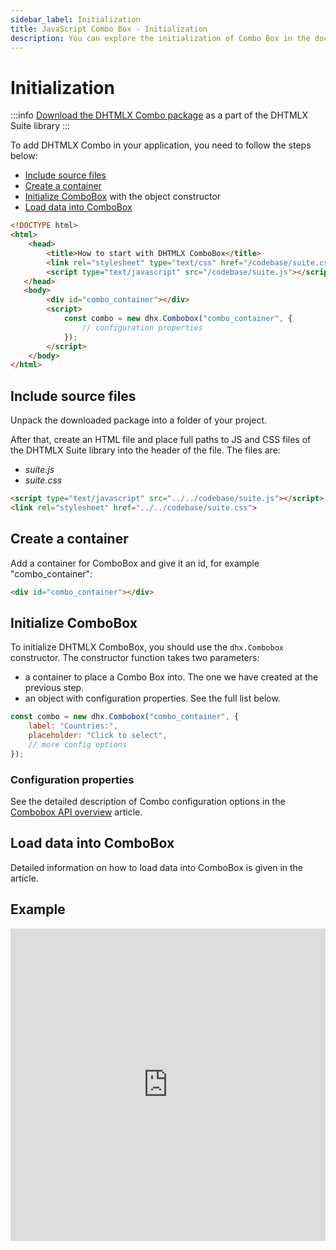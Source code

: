 ```yaml
---
sidebar_label: Initialization
title: JavaScript Combo Box - Initialization 
description: You can explore the initialization of Combo Box in the documentation of the DHTMLX JavaScript UI library. Browse developer guides and API reference, try out code examples and live demos, and download a free 30-day evaluation version of DHTMLX Suite 7.
---
```


# Initialization

:::info
[Download the DHTMLX Combo package](https://dhtmlx.com/docs/products/dhtmlxSuite/download.shtml) as a part of the DHTMLX Suite library
:::


To add DHTMLX Combo in your application, you need to follow the steps below:

- [Include source files](#include-source-files)
- [Create a container](#create-a-container)
- [Initialize ComboBox](#initialize-combobox) with the object constructor
- [Load data into ComboBox](#load-data-into-combobox)

~~~html title="index.html"
<!DOCTYPE html>
<html>
	<head>
    	<title>How to start with DHTMLX ComboBox</title>
		<link rel="stylesheet" type="text/css" href="/codebase/suite.css">
        <script type="text/javascript" src="/codebase/suite.js"></script>
   </head>
   <body>
        <div id="combo_container"></div>
        <script>            
            const combo = new dhx.Combobox("combo_container", {
                // configuration properties
            });
        </script>
    </body>
</html>
~~~

## Include source files

Unpack the downloaded package into a folder of your project.

After that, create an HTML file and place full paths to JS and CSS files of the DHTMLX Suite library into the header of the file. The files are:

- *suite.js*
- *suite.css*

~~~html title="index.html"
<script type="text/javascript" src="../../codebase/suite.js"></script>
<link rel="stylesheet" href="../../codebase/suite.css">
~~~

## Create a container

Add a container for ComboBox and give it an id, for example "combo_container":

~~~html title="index.html"
<div id="combo_container"></div>
~~~

## Initialize ComboBox

To initialize DHTMLX ComboBox, you should use the `dhx.Combobox` constructor. The constructor function takes two parameters:

- a container to place a Combo Box into. The one we have created at the previous step.
- an object with configuration properties. See the full list below.

~~~js title="index.js"
const combo = new dhx.Combobox("combo_container", {
    label: "Countries:", 
    placeholder: "Сlick to select",
    // more config options
});
~~~

### Configuration properties

See the detailed description of Combo configuration options in the [Combobox API overview](combobox/api/api_overview.md#properties) article.

## Load data into ComboBox

Detailed information on how to load data into ComboBox is given in the [](combobox/adding_options.md) article.

## Example

<iframe src="https://snippet.dhtmlx.com/8bsb9dji?mode=js" frameborder="0" class="snippet_iframe" width="100%" height="500"></iframe>